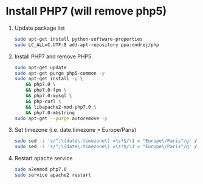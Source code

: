 # Install PHP7 (will remove php5)

1. Update package list

    ```sh
    sudo apt-get install python-software-properties
    sudo LC_ALL=C.UTF-8 add-apt-repository ppa:ondrej/php
    ```

2. Install PHP7 and remove PHP5

    ```sh
    sudo apt-get update
    sudo apt-get purge php5-common -y
    sudo apt-get install -y \
        && php7.0 \
        && php7.0-fpm \
        && php7.0-mysql \
        && php-curl \
        && libapache2-mod-php7.0 \
        && php7.0-mbstring
    sudo apt-get --purge autoremove -y
    ```

3. Set timezone (i.e. date.timezone = Europe/Paris)

    ```sh
    sudo sed -i 's/^;\(date\.timezone\) =\s*$/\1 = "Europe\/Paris"/g' /etc/php/7.0/cli/php.ini
    sudo sed -i 's/^;\(date\.timezone\) =\s*$/\1 = "Europe\/Paris"/g' /etc/php/7.0/apache2/php.ini
    ```

4. Restart apache service

    ```sh
    sudo a2enmod php7.0
    sudo service apache2 restart
    ```
